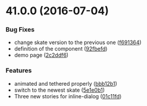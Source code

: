 <a name="41.0.0"></a>
# 41.0.0 (2016-07-04)


### Bug Fixes

* change skate version to the previous one ([f691364](https://aui-team-bot/https://bitbucket.org/atlassian/atlaskit/commits/f691364))
* definition of the component ([92fbefd](https://aui-team-bot/https://bitbucket.org/atlassian/atlaskit/commits/92fbefd))
* demo page ([2c2ddf6](https://aui-team-bot/https://bitbucket.org/atlassian/atlaskit/commits/2c2ddf6))


### Features

* animated and tethered properly ([bbb12b1](https://aui-team-bot/https://bitbucket.org/atlassian/atlaskit/commits/bbb12b1))
* switch to the newest skate ([5e1e0b1](https://aui-team-bot/https://bitbucket.org/atlassian/atlaskit/commits/5e1e0b1))
* Three new stories for inline-dialog ([01c11fd](https://aui-team-bot/https://bitbucket.org/atlassian/atlaskit/commits/01c11fd))



